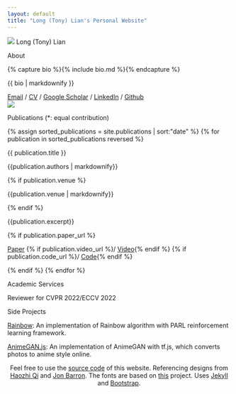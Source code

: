 ```yaml
---
layout: default
title: "Long (Tony) Lian's Personal Website"
---
```


<main role="main" class="container-sm" style="max-width: 960px">
    <div class="row">
        <div class="col">
            <p class="h1 mt-5 page-title">
                <img class="profile-img-small d-md-none" src="{{ '/assets/profile.jpg' | relative_url }}" />
                <span style="clear: right">Long (Tony) Lian</span>
            </p>
            <p class="h4 section-title" style="clear: right">About</p>
            {% capture bio %}{% include bio.md %}{% endcapture %}
            <p>{{ bio | markdownify }}</p>
            <a href="mailto:longlian@berkeley.edu">Email</a> / <a href="{{ '/assets/cv.pdf' | relative_url }}">CV</a> / <a href="https://scholar.google.com/citations?user=eOLxyqUAAAAJ">Google Scholar</a> / 
                <a href="https://www.linkedin.com/in/longlian">LinkedIn</a> / <a href="https://github.com/TonyLianLong">Github</a>
        </div>
        <div class="col-auto d-none d-md-block">
            <img class="profile-img" src="{{ '/assets/profile.jpg' | relative_url }}" />
        </div>
    </div>
    <div class="row">
        <div class="col">
            <p class="h4 section-title">Publications <span class="h6">(*: equal contribution)</span></p>
            {% assign sorted_publications = site.publications | sort:"date" %}
            {% for publication in sorted_publications reversed %}
                <p class="h5 publication-title">{{ publication.title }}</p>
                <p> {{publication.authors | markdownify}} </p>
                {% if publication.venue %}
                    <p class="publication-venue"> {{publication.venue | markdownify}} </p>
                {% endif %}
                <p> {{publication.excerpt}} </p>
                <!-- <p>{{ publication.content }}</p> -->
                {% if publication.paper_url %}
                <p> <a href="{{publication.paper_url}}">Paper</a> 
                {% if publication.video_url %}/ <a href="{{publication.video_url}}">Video</a>{% endif %} 
                {% if publication.code_url %}/ <a href="{{publication.code_url}}">Code</a>{% endif %} 
                </p>
                {% endif %}
            {% endfor %}
        </div>
    </div>
    <div class="row">
        <div class="col">
            <p class="h4 section-title">Academic Services</p>
            <p>
                Reviewer for CVPR 2022/ECCV 2022
            </p>
        </div>
    </div>
    <div class="row">
        <div class="col">
            <p class="h4 section-title">Side Projects</p>
            <p><a href="https://github.com/TonyLianLong/Rainbow">Rainbow</a>: An implementation of Rainbow algorithm with PARL reinforcement learning framework.</p>
            <p><a href="https://github.com/TonyLianLong/AnimeGAN.js">AnimeGAN.js</a>: An implementation of AnimeGAN with tf.js, which converts photos to anime style online.</p>
        </div>
    </div>
</main>

<footer class="footer">
    <div class="container-sm">
        <div class="row">
            <div class="col" style="text-align: center">
                <span class="text-muted">
                    Feel free to use the <a href="https://github.com/TonyLianLong/websitev2">source code</a> of this website. Referencing designs from <a href="https://github.com/HaozhiQi/haozhiqi.github.io/">Haozhi Qi</a> and <a href="https://github.com/jonbarron/website">Jon Barron</a>. The fonts are based on <a href="https://checkmyworking.com/cm-web-fonts/">this</a> project. Uses <a href="https://github.com/jekyll/jekyll">Jekyll</a> and <a href="https://getbootstrap.com/">Bootstrap</a>.
                </span>
            </div>
        </div>
    </div>
</footer>
